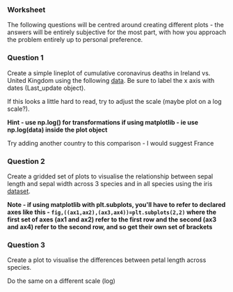 
### Worksheet 

The following questions will be centred around creating different plots - the answers will be entirely subjective for the most part, with how you approach the problem entirely up to personal preference. 

### Question 1

Create a simple lineplot of cumulative coronavirus deaths in Ireland vs. United Kingdom using the following [data](https://raw.githubusercontent.com/CSSEGISandData/COVID-19/web-data/data/cases_time.csv). Be sure to label the x axis with dates (Last_update object). 


If this looks a little hard to read, try to adjust the scale (maybe plot on a log scale?). 


**Hint - use np.log() for transformations if using matplotlib - ie use np.log(data) inside the plot object**

Try adding another country to this comparison - I would suggest France

### Question 2 


Create a gridded set of plots to visualise the relationship between sepal length and sepal width across 3 species and in all species using the iris [dataset](https://raw.githubusercontent.com/mwaskom/seaborn-data/master/iris.csv). 

**Note - if using matplotlib with plt.subplots, you'll have to refer to declared axes like this - 
`fig,((ax1,ax2),(ax3,ax4))=plt.subplots(2,2)` where the first set of axes (ax1 and ax2) refer to the first row and the second (ax3 and ax4) refer to the second row, and so get their own set of brackets**

### Question 3

Create a plot to visualise the differences between petal length across species.

Do the same on a different scale (log)
